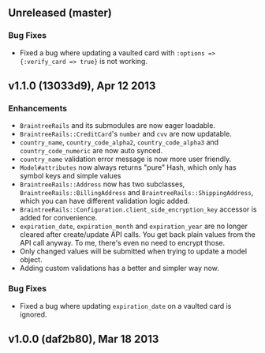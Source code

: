 ## Unreleased (master)
### Bug Fixes
  * Fixed a bug where updating a vaulted card with `:options => {:verify_card => true}` is not working.

## v1.1.0 (13033d9), Apr 12 2013
### Enhancements
  * `BraintreeRails` and its submodules are now eager loadable.
  * `BraintreeRails::CreditCard`'s `number` and `cvv` are now updatable.
  * `country_name`, `country_code_alpha2`, `country_code_alpha3` and `country_code_numeric` are now auto synced.
  * `country_name` validation error message is now more user friendly.
  * `Model#attributes` now always returns "pure" Hash, which only has symbol keys and simple values
  * `BraintreeRails::Address` now has two subclasses, `BraintreeRails::BillingAddress` and `BraintreeRails::ShippingAddress`, which you can have different validation logic added.
  * `BraintreeRails::Configuration.client_side_encryption_key` accessor is added for convenience.
  * `expiration_date`, `expiration_month` and `expiration_year` are no longer cleared after create/update API calls. You get back plain values from the API call anyway. To me, there's even no need to encrypt those.
  * Only changed values will be submitted when trying to update a model object.
  * Adding custom validations has a better and simpler way now.

### Bug Fixes
  * Fixed a bug where updating `expiration_date` on a vaulted card is ignored.

## v1.0.0 (daf2b80), Mar 18 2013
